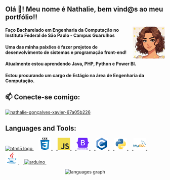 
<h2 align="left">Olá 👋! Meu nome é Nathalie, bem vind@s ao meu portfólio!!</h2>

<img align="right" width="20%" src="https://github.com/xgeilahtan/xgeilahtan/blob/main/9lgfcm.gif" alt="Marton Lederer" />

<h4 align ="left">
Faço Bacharelado em Engenharia da Computação no Instituto Federal de São Paulo - Campus Guarulhos
</h4>
<h4 align ="left">
Uma das minha paixões é fazer projetos de desenvolvimento de sistemas e programação front-end!
</h4>
<h4 align ="left">
Atualmente estou aprendendo Java, PHP, Python e Power BI.
</h4>
<h4 align ="left">
Estou procurando um cargo de Estágio na área de Engenharia da Computação.
</h4>

###



<h2 align="left">📫 Conecte-se comigo:</h2>
<p align="left">
<a href="https://linkedin.com/in/nathalie-gonçalves-xavier-67a05b226" target="blank"><img align="center" src="https://raw.githubusercontent.com/rahuldkjain/github-profile-readme-generator/master/src/images/icons/Social/linked-in-alt.svg" alt="nathalie-gonçalves-xavier-67a05b226" height="30" width="40" /></a>
</p>

<h2 align="left">Languages and Tools:</h2>
<p align="left">
  <a href="https://www.w3schools.com/html/" target="_blank" rel="noreferrer">
    <img src="https://cdn.jsdelivr.net/gh/devicons/devicon/icons/html5/html5-original.svg" height="30" alt="html5 logo"  />
  <img width="12" /></a>
  <a href="https://www.w3schools.com/css/" target="_blank" rel="noreferrer">
    <img src="https://raw.githubusercontent.com/devicons/devicon/master/icons/css3/css3-original-wordmark.svg" alt="css3" width="40" height="40"/> <img width="12" /> </a>
  <a href="https://developer.mozilla.org/en-US/docs/Web/JavaScript" target="_blank" rel="noreferrer">
    <img src="https://raw.githubusercontent.com/devicons/devicon/master/icons/javascript/javascript-original.svg" alt="javascript" width="40" height="40"/> <img width="12" /> </a>
   <a href="https://getbootstrap.com" target="_blank" rel="noreferrer">
    <img src="https://raw.githubusercontent.com/devicons/devicon/master/icons/bootstrap/bootstrap-plain-wordmark.svg" alt="bootstrap" width="40" height="40"/> <img width="12" /> </a>
  <a href="https://www.cprogramming.com/" target="_blank" rel="noreferrer">
    <img src="https://raw.githubusercontent.com/devicons/devicon/master/icons/c/c-original.svg" alt="c" width="40" height="40"/> <img width="12" /> </a>
  <a href="https://www.python.org" target="_blank" rel="noreferrer">
    <img src="https://raw.githubusercontent.com/devicons/devicon/master/icons/python/python-original.svg" alt="python" width="40" height="40"/> <img width="12" /> </a>
  <a href="https://www.mysql.com/" target="_blank" rel="noreferrer">
    <img src="https://raw.githubusercontent.com/devicons/devicon/master/icons/mysql/mysql-original-wordmark.svg" alt="mysql" width="40" height="40"/> <img width="12" /> </a>
  <a href="https://www.java.com" target="_blank" rel="noreferrer">
    <img src="https://raw.githubusercontent.com/devicons/devicon/master/icons/java/java-original.svg" alt="java" width="40" height="40"/> <img width="12" /> </a>
  <a href="https://www.arduino.cc/" target="_blank" rel="noreferrer">
    <img src="https://cdn.worldvectorlogo.com/logos/arduino-1.svg" alt="arduino" width="40" height="40"/> <img width="12" /> </a> 
</p>

<div align="center">
  <img src="https://github-readme-stats.vercel.app/api/top-langs?username=xgeilahtan&locale=en&hide_title=false&layout=compact&card_width=320&langs_count=5&theme=dracula&hide_border=false" height="150" alt="languages graph"  />
</div>



  


###

<br clear="both">

###
<!---
xgeilahtan/xgeilahtan is a ✨ special ✨ repository because its `README.md` (this file) appears on your GitHub profile.
You can click the Preview link to take a look at your changes.
--->
